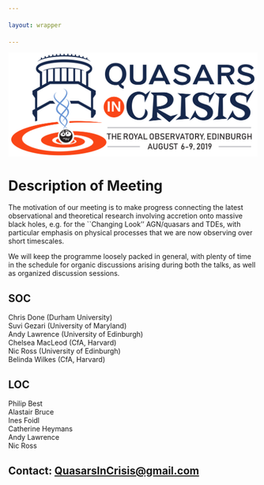 ```yaml
---

layout: wrapper

---
```


![Image](assets/img/Q_CRISIS_crop.jpg)

# Description of Meeting

The motivation of our meeting is to make progress connecting the latest observational and theoretical research involving accretion onto massive black holes, e.g. for the ``Changing Look’’ AGN/quasars and TDEs, with particular emphasis on physical processes that we are now observing over short timescales. 

We will keep the programme loosely packed in general, with plenty of time in the schedule for organic discussions arising during both the talks, as well as organized discussion sessions.

## SOC                     
Chris Done (Durham University)  
Suvi Gezari (University of Maryland)  
Andy Lawrence (University of Edinburgh)  
Chelsea MacLeod (CfA, Harvard)  
Nic Ross (University of Edinburgh)  
Belinda Wilkes (CfA, Harvard)  


## LOC
Philip Best  
Alastair Bruce   
Ines Foidl  
Catherine Heymans  
Andy Lawrence  
Nic Ross


## Contact: [QuasarsInCrisis@gmail.com](mailto:quasarsincrisis@gmail.com)
